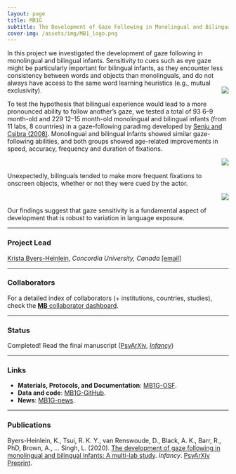 ```yaml
---
layout: page
title: MB1G
subtitle: The Development of Gaze Following in Monolingual and Bilingual Infants
cover-img: /assets/img/MB1_logo.png
---
```


<!--
To-do:
- Add high resolution plot.
-->

In this project we investigated the development of gaze following in monolingual and bilingual infants. Sensitivity to cues such as eye gaze might be particularly important for bilingual infants, as they encounter less consistency between words and objects than monolinguals, and do not always have access to the same word learning heuristics (e.g., mutual exclusivity). <img style="float: right;" src="/assets/img/mb1g_paradigm_300px.jpg">

To test the hypothesis that bilingual experience would lead to a more pronounced ability to follow another’s gaze, we tested a total of 93 6–9 month-old and 229 12–15 month-old monolingual and bilingual infants (from 11 labs, 8 countries) in a gaze-following paradimg developed by [Senju and Csibra (2008)](https://doi.org/10.1016/j.cub.2008.03.059). Monolingual and bilingual infants showed similar gaze-following abilities, and both groups showed age-related improvements in speed, accuracy, frequency and duration of fixations.

<img style="float: right;" src="/assets/img/mb1g_first_freq_look.jpg">
<br>

Unexpectedly, bilinguals tended to make more frequent fixations to onscreen objects, whether or not they were cued by the actor.

<img style="float: right;" src="/assets/img/mb1g_dur_freq.jpg">
<br>

Our findings suggest that gaze sensitivity is a fundamental aspect of development that is robust to variation in language exposure.


***
### Project Lead
[Krista Byers-Heinlein](https://www.concordia.ca/artsci/psychology/faculty.html?fpid=krista-byers-heinlein), *Concordia University, Canada* [[email]](mailto:k.byers@concordia.ca)


***
### Collaborators
For a detailed index of collaborators (+ institutions, countries, studies), check the [**MB** collaborator dashboard](https://manybabies.shinyapps.io/shiny_mb_map/).


***
### Status
Completed! Read the final manuscript ([PsyArXiv](https://psyarxiv.com/sgfhv/), [*Infancy*](https://onlinelibrary.wiley.com/doi/10.1111/infa.12360))


***
### Links
* **Materials, Protocols, and Documentation**: [MB1G-OSF](https://osf.io/2ey3k/).
* **Data and code**: [MB1G-GitHub](https://github.com/kristabh/gaze-following-analysis).
* **News**: [MB1G-news]({{site.baseurl}}/tags/#MB1G).


***
### Publications
Byers-Heinlein, K., Tsui, R. K. Y., van Renswoude, D., Black, A. K., Barr, R., PhD, Brown, A., … Singh, L. (2020). [The development of gaze following in monolingual and bilingual infants: A multi-lab study](https://doi.org/10.1111/infa.12360). _Infancy_. [PsyArXiv Preprint](https://doi.org/10.31234/osf.io/sgfhv).
